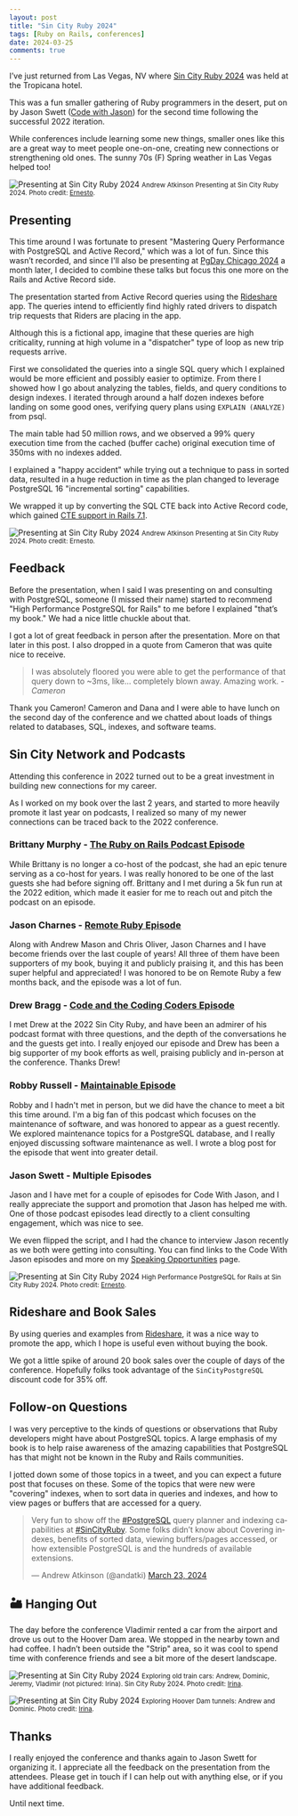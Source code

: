 ```yaml
---
layout: post
title: "Sin City Ruby 2024"
tags: [Ruby on Rails, conferences]
date: 2024-03-25
comments: true
---
```


I’ve just returned from Las Vegas, NV where [Sin City Ruby 2024](https://www.sincityruby.com/) was held at the Tropicana hotel.

This was a fun smaller gathering of Ruby programmers in the desert, put on by Jason Swett ([Code with Jason](https://www.codewithjason.com/)) for the second time following the successful 2022 iteration.

While conferences include learning some new things, smaller ones like this are a great way to meet people one-on-one, creating new connections or strengthening old ones. The sunny 70s (F) Spring weather in Las Vegas helped too!

![Presenting at Sin City Ruby 2024](/assets/images/posts/2024/scr-1.jpg)
<small>Andrew Atkinson Presenting at Sin City Ruby 2024. Photo credit: <a href="https://www.ombulabs.com/">Ernesto</a>.</small>


## Presenting

This time around I was fortunate to present "Mastering Query Performance with PostgreSQL and Active Record," which was a lot of fun. Since this wasn’t recorded, and since I'll also be presenting at [PgDay Chicago 2024](https://2024.pgdaychicago.org/) a month later, I decided to combine these talks but focus this one more on the Rails and Active Record side.

The presentation started from Active Record queries using the [Rideshare](http://github.com/andyatkinson/rideshare) app. The queries intend to efficiently find highly rated drivers to dispatch trip requests that Riders are placing in the app.

Although this is a fictional app, imagine that these queries are high criticality, running at high volume in a "dispatcher" type of loop as new trip requests arrive.

First we consolidated the queries into a single SQL query which I explained would be more efficient and possibly easier to optimize. From there I showed how I go about analyzing the tables, fields, and query conditions to design indexes. I iterated through around a half dozen indexes before landing on some good ones, verifying query plans using `EXPLAIN (ANALYZE)` from psql.

The main table had 50 million rows, and we observed a 99% query execution time from the cached (buffer cache) original execution time of 350ms with no indexes added.

I explained a "happy accident" while trying out a technique to pass in sorted data, resulted in a huge reduction in time as the plan changed to leverage PostgreSQL 16 "incremental sorting" capabilities.

We wrapped it up by converting the SQL CTE back into Active Record code, which gained [CTE support in Rails 7.1](https://blog.appsignal.com/2023/02/15/whats-new-in-rails-7-1.html).

![Presenting at Sin City Ruby 2024](/assets/images/posts/2024/scr-2.jpg)
<small>Andrew Atkinson Presenting at Sin City Ruby 2024. Photo credit: Ernesto.</small>

## Feedback

Before the presentation, when I said I was presenting on and consulting with PostgreSQL, someone (I missed their name) started to recommend "High Performance PostgreSQL for Rails" to me before I explained "that’s my book." We had a nice little chuckle about that.

I got a lot of great feedback in person after the presentation. More on that later in this post. I also dropped in a quote from Cameron that was quite nice to receive.

> I was absolutely floored you were able to get the performance of that query down to ~3ms, like... completely blown away. Amazing work.
<cite>- Cameron</cite>

Thank you Cameron! Cameron and Dana and I were able to have lunch on the second day of the conference and we chatted about loads of things related to databases, SQL, indexes, and software teams.


## Sin City Network and Podcasts

Attending this conference in 2022 turned out to be a great investment in building new connections for my career.

As I worked on my book over the last 2 years, and started to more heavily promote it last year on podcasts, I realized so many of my newer connections can be traced back to the 2022 conference.

### Brittany Murphy - [The Ruby on Rails Podcast Episode](https://www.therubyonrailspodcast.com/486)
While Brittany is no longer a co-host of the podcast, she had an epic tenure serving as a co-host for years. I was really honored to be one of the last guests she had before signing off. Brittany and I met during a 5k fun run at the 2022 edition, which made it easier for me to reach out and pitch the podcast on an episode.

### Jason Charnes - [Remote Ruby Episode](http://andyatkinson.com/blog/2024/01/05/Remote-Ruby-unleashing-power-postgresql-andrew-atkinson)
Along with Andrew Mason and Chris Oliver, Jason Charnes and I have become friends over the last couple of years! All three of them have been supporters of my book, buying it and publicly praising it, and this has been super helpful and appreciated! I was honored to be on Remote Ruby a few months back, and the episode was a lot of fun.

### Drew Bragg - [Code and the Coding Coders Episode](http://andyatkinson.com/blog/2023/08/22/code-coding-coders-podcast-drew-bragg)
I met Drew at the 2022 Sin City Ruby, and have been an admirer of his podcast format with three questions, and the depth of the conversations he and the guests get into. I really enjoyed our episode and Drew has been a big supporter of my book efforts as well, praising publicly and in-person at the conference. Thanks Drew!

### Robby Russell - [Maintainable Episode](http://andyatkinson.com/blog/2024/02/19/maintainable-podcast-robby-russell-andrew-atkinson-maintainable-databases)

Robby and I hadn't met in person, but we did have the chance to meet a bit this time around. I'm a big fan of this podcast which focuses on the maintenance of software, and was honored to appear as a guest recently. We explored maintenance topics for a PostgreSQL database, and I really enjoyed discussing software maintenance as well. I wrote a blog post for the episode that went into greater detail.

### Jason Swett - Multiple Episodes

Jason and I have met for a couple of episodes for Code With Jason, and I really appreciate the support and promotion that Jason has helped me with. One of those podcast episodes lead directly to a client consulting engagement, which was nice to see.

We even flipped the script, and I had the chance to interview Jason recently as we both were getting into consulting. You can find links to the Code With Jason episodes and more on my [Speaking Opportunities](http://andyatkinson.com/speaking-opportunities) page.

![Presenting at Sin City Ruby 2024](/assets/images/posts/2024/scr-3.jpg)
<small>High Performance PostgreSQL for Rails at Sin City Ruby 2024. Photo credit: <a href="https://www.ombulabs.com/">Ernesto</a>.</small>

## Rideshare and Book Sales

By using queries and examples from [Rideshare](https://github.com/andyatkinson/rideshare), it was a nice way to promote the app, which I hope is useful even without buying the book.

We got a little spike of around 20 book sales over the couple of days of the conference. Hopefully folks took advantage of the `SinCityPostgreSQL` discount code for 35% off.


## Follow-on Questions

I was very perceptive to the kinds of questions or observations that Ruby developers might have about PostgreSQL topics. A large emphasis of my book is to help raise awareness of the amazing capabilities that PostgreSQL has that might not be known in the Ruby and Rails communities.

I jotted down some of those topics in a tweet, and you can expect a future post that focuses on these. Some of the topics that were new were "covering" indexes, when to sort data in queries and indexes, and how to view pages or buffers that are accessed for a query.

<blockquote class="twitter-tweet"><p lang="en" dir="ltr">Very fun to show off the <a href="https://twitter.com/hashtag/PostgreSQL?src=hash&amp;ref_src=twsrc%5Etfw">#PostgreSQL</a> query planner and indexing capabilities at <a href="https://twitter.com/hashtag/SinCityRuby?src=hash&amp;ref_src=twsrc%5Etfw">#SinCityRuby</a>. Some folks didn’t know about Covering indexes, benefits of sorted data, viewing buffers/pages accessed, or how extensible PostgreSQL is and the hundreds of available extensions.</p>&mdash; Andrew Atkinson (@andatki) <a href="https://twitter.com/andatki/status/1771338620164817031?ref_src=twsrc%5Etfw">March 23, 2024</a></blockquote> <script async src="https://platform.twitter.com/widgets.js" charset="utf-8"></script>

## 🏜️ Hanging Out

The day before the conference Vladimir rented a car from the airport and drove us out to the Hoover Dam area. We stopped in the nearby town and had coffee. I hadn’t been outside the "Strip" area, so it was cool to spend time with conference friends and see a bit more of the desert landscape.

![Presenting at Sin City Ruby 2024](/assets/images/posts/2024/scr-5-1.jpg)
<small>Exploring old train cars: Andrew, Dominic, Jeremy, Vladimir (not pictured: Irina). Sin City Ruby 2024. Photo credit: <a href="https://evilmartians.com">Irina</a>.</small>

![Presenting at Sin City Ruby 2024](/assets/images/posts/2024/scr-5-2.jpg)
<small>Exploring Hoover Dam tunnels: Andrew and Dominic. Photo credit: <a href="https://evilmartians.com">Irina</a>.</small>


## Thanks

I really enjoyed the conference and thanks again to Jason Swett for organizing it. I appreciate all the feedback on the presentation from the attendees. Please get in touch if I can help out with anything else, or if you have additional feedback.

Until next time.
